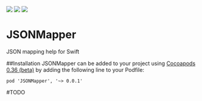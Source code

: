 [![](http://img.shields.io/badge/operator_overload-nope-green.svg)](https://gist.github.com/duemunk/61e45932dbb1a2ca0954) [![](http://img.shields.io/badge/OS%20X-10.10%2B-lightgrey.svg)]() [![](http://img.shields.io/badge/iOS-8.0%2B-lightgrey.svg)]()

# JSONMapper
JSON mapping help for Swift

##Installation
JSONMapper can be added to your project using [Cocoapods 0.36 (beta)](http://blog.cocoapods.org/Pod-Authors-Guide-to-CocoaPods-Frameworks/) by adding the following line to your Podfile:
```
pod 'JSONMapper', '~> 0.0.1'
```

#TODO
